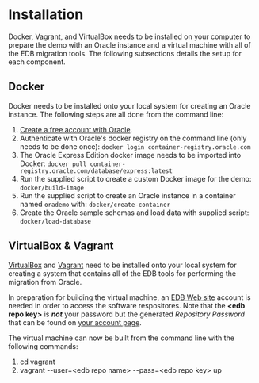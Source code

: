 # Installation

Docker, Vagrant, and VirtualBox needs to be installed on your computer to
prepare the demo with an Oracle instance and a virtual machine with all of the
EDB migration tools.  The following subsections details the setup for each
component.

## Docker

Docker needs to be installed onto your local system for creating an Oracle
instance.  The following steps are all done from the command line:

1. [Create a free account with
   Oracle](https://profile.oracle.com/myprofile/account/create-account.jspx).
2. Authenticate with Oracle's docker registry on the command line (only needs
   to be done once): `docker login container-registry.oracle.com`
3. The Oracle Express Edition docker image needs to be imported into Docker:
   `docker pull container-registry.oracle.com/database/express:latest`
4. Run the supplied script to create a custom Docker image for the demo:
   `docker/build-image`
5. Run the supplied script to create an Oracle instance in a container named
   `orademo` with: `docker/create-container`
6. Create the Oracle sample schemas and load data with supplied script:
   `docker/load-database`

## VirtualBox & Vagrant

[VirtualBox](https://www.virtualbox.org/wiki/Downloads) and
[Vagrant](https://www.vagrantup.com/downloads) need to be installed onto your
local system for creating a system that contains all of the EDB tools for
performing the migration from Oracle.

In preparation for building the virtual machine, an [EDB Web
site](https://www.enterprisedb.com/user/register?destination=/repository-access-request%3Fdestination%3Dnode/1255704%26resource%3D1255704%26ma_formid%3D2098)
account is needed in order to access the software respositores.  Note that the
**\<edb repo key\>** is ***not*** your password but the generated *Repository
Password* that can be found on [your account
page](https://www.enterprisedb.com/user/).

The virtual machine can now be built from the command line with the following
commands:

1. cd vagrant
2. vagrant --user=\<edb repo name\> --pass=\<edb repo key\> up
